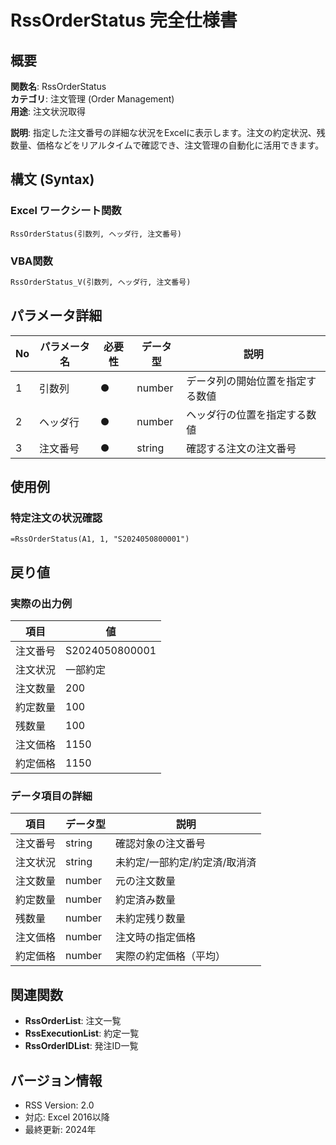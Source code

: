 # RssOrderStatus 完全仕様書

## 概要
**関数名**: RssOrderStatus  
**カテゴリ**: 注文管理 (Order Management)  
**用途**: 注文状況取得  

**説明**: 指定した注文番号の詳細な状況をExcelに表示します。注文の約定状況、残数量、価格などをリアルタイムで確認でき、注文管理の自動化に活用できます。

## 構文 (Syntax)

### Excel ワークシート関数
```excel
RssOrderStatus(引数列, ヘッダ行, 注文番号)
```

### VBA関数
```vb
RssOrderStatus_V(引数列, ヘッダ行, 注文番号)
```

## パラメータ詳細

| No | パラメータ名 | 必要性 | データ型 | 説明 |
|----|------------|--------|----------|------|
| 1 | 引数列 | ● | number | データ列の開始位置を指定する数値 |
| 2 | ヘッダ行 | ● | number | ヘッダ行の位置を指定する数値 |
| 3 | 注文番号 | ● | string | 確認する注文の注文番号 |

## 使用例

### 特定注文の状況確認
```excel
=RssOrderStatus(A1, 1, "S2024050800001")
```

## 戻り値

### 実際の出力例
| 項目 | 値 |
|------|-----|
| 注文番号 | S2024050800001 |
| 注文状況 | 一部約定 |
| 注文数量 | 200 |
| 約定数量 | 100 |
| 残数量 | 100 |
| 注文価格 | 1150 |
| 約定価格 | 1150 |

### データ項目の詳細

| 項目 | データ型 | 説明 |
|------|----------|------|
| 注文番号 | string | 確認対象の注文番号 |
| 注文状況 | string | 未約定/一部約定/約定済/取消済 |
| 注文数量 | number | 元の注文数量 |
| 約定数量 | number | 約定済み数量 |
| 残数量 | number | 未約定残り数量 |
| 注文価格 | number | 注文時の指定価格 |
| 約定価格 | number | 実際の約定価格（平均） |

## 関連関数
- **RssOrderList**: 注文一覧
- **RssExecutionList**: 約定一覧
- **RssOrderIDList**: 発注ID一覧

## バージョン情報
- RSS Version: 2.0
- 対応: Excel 2016以降
- 最終更新: 2024年